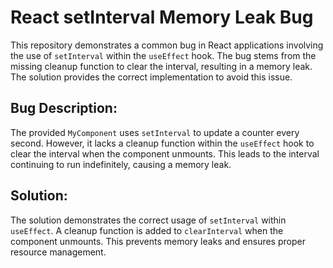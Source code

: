 # React setInterval Memory Leak Bug
This repository demonstrates a common bug in React applications involving the use of `setInterval` within the `useEffect` hook.  The bug stems from the missing cleanup function to clear the interval, resulting in a memory leak.  The solution provides the correct implementation to avoid this issue.

## Bug Description:
The provided `MyComponent` uses `setInterval` to update a counter every second. However, it lacks a cleanup function within the `useEffect` hook to clear the interval when the component unmounts. This leads to the interval continuing to run indefinitely, causing a memory leak.

## Solution:
The solution demonstrates the correct usage of `setInterval` within `useEffect`. A cleanup function is added to `clearInterval` when the component unmounts. This prevents memory leaks and ensures proper resource management.